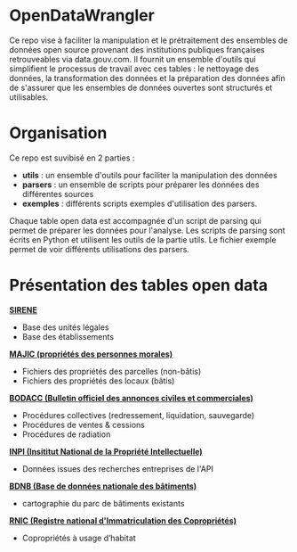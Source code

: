 # OpenDataWrangler

Ce repo vise à faciliter la manipulation et le prétraitement des ensembles de données open source provenant des institutions publiques françaises retrouveables via data.gouv.com.
Il fournit un ensemble d'outils qui simplifient le processus de travail avec ces tables : le nettoyage des données, la transformation des données et la préparation des données afin de s'assurer que les ensembles de données ouvertes sont structurés et utilisables.

# Organisation

Ce repo est suvibisé en 2 parties :
- **utils** : un ensemble d'outils pour faciliter la manipulation des données
- **parsers** : un ensemble de scripts pour préparer les données des différentes sources
- **exemples** : différents scripts exemples d'utilisation des parsers.

Chaque table open data est accompagnée d'un script de parsing qui permet de préparer les données pour l'analyse. Les scripts de parsing sont écrits en Python et utilisent les outils de la partie utils.
Le fichier exemple permet de voir différents utilisations des parsers.

# Présentation des tables open data

[**SIRENE**](https://www.data.gouv.fr/fr/datasets/base-sirene-des-entreprises-et-de-leurs-etablissements-siren-siret/)
- Base des unités légales
- Base des établissements

[**MAJIC (propriétés des personnes morales)**](https://www.data.gouv.fr/fr/datasets/fichiers-des-locaux-et-des-parcelles-des-personnes-morales/)
- Fichiers des propriétés des parcelles (non-bâtis)
- Fichiers des propriétés des locaux (bâtis)

[**BODACC (Bulletin officiel des annonces civiles et commerciales)**](https://bodacc-datadila.opendatasoft.com/explore/dataset/annonces-commerciales/api/?sort=dateparution)
- Procédures collectives (redressement, liquidation, sauvegarde)
- Procédures de ventes & cessions
- Procédures de radiation

[**INPI (Insititut National de la Propriété Intellectuelle)**](https://data.inpi.fr/content/editorial/Acces_API_Entreprises)
- Données issues des recherches entreprises de l'API

[**BDNB (Base de données nationale des bâtiments)**](https://www.data.gouv.fr/fr/datasets/base-de-donnees-nationale-des-batiments/)
- cartographie du parc de bâtiments existants

[**RNIC (Registre national d'Immatriculation des Copropriétés)**](https://www.data.gouv.fr/fr/datasets/registre-national-dimmatriculation-des-coproprietes/)
- Copropriétés à usage d’habitat

